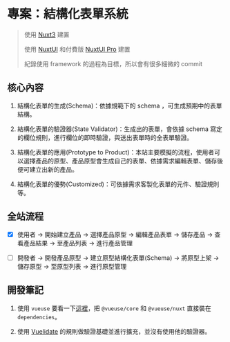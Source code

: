 # 專案：結構化表單系統

> 使用 [Nuxt3](https://nuxt.com/docs/getting-started/introduction) 建置
>
> 使用 [NuxtUI](https://ui.nuxt.com/) 和付費版 [NuxtUI Pro](https://ui.nuxt.com/pro/pricing) 建置
>
> 紀錄使用 framework 的過程為目標，所以會有很多細微的 commit

## 核心內容

1. 結構化表單的生成(Schema)：依據規範下的 schema ，可生成預期中的表單結構。

2. 結構化表單的驗證器(State Validator)：生成出的表單，會依據 schema 寫定的欄位規則，進行欄位的即時驗證，與送出表單時的全表單驗證。

3. 結構化表單的應用(Prototype to Product)：本站主要模擬的流程，使用者可以選擇產品的原型、產品原型會生成自己的表單、依據需求編輯表單、儲存後便可建立出新的產品。

4. 結構化表單的優勢(Customized)：可依據需求客製化表單的元件、驗證規則等。

## 全站流程

- [x] 使用者 -> 開始建立產品 -> 選擇產品原型 -> 編輯產品表單 -> 儲存產品 -> 查看產品結果 -> 至產品列表 -> 進行產品管理

- [ ] 開發者 -> 開發產品原型 -> 建立原型結構化表單(Schema) -> 將原型上架 -> 儲存原型 -> 至原型列表 -> 進行原型管理

## 開發筆記

1. 使用 `vueuse` 要看一下[這裡](https://nuxt.com/modules/vueuse)，把 `@vueuse/core` 和 `@vueuse/nuxt` 直接裝在 `dependencies`。

2. 使用 [Vuelidate](https://vuelidate-next.netlify.app/) 的規則做驗證基礎並進行擴充，並沒有使用他的驗證器。
